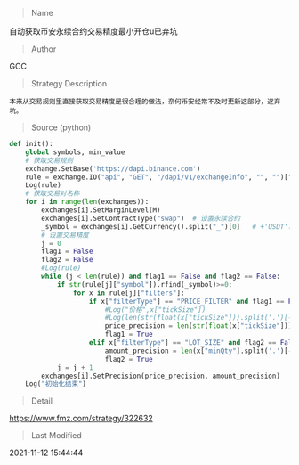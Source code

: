 
> Name

自动获取币安永续合约交易精度最小开仓u已弃坑

> Author

GCC

> Strategy Description

    本来从交易规则里直接获取交易精度是很合理的做法，奈何币安经常不及时更新这部分，遂弃坑。



> Source (python)

``` python
def init():
    global symbols, min_value
    # 获取交易规则
    exchange.SetBase('https://dapi.binance.com')
    rule = exchange.IO("api", "GET", "/dapi/v1/exchangeInfo", "", "")["symbols"]
    Log(rule)
    # 获取交易对名称
    for i in range(len(exchanges)):
        exchanges[i].SetMarginLevel(M)
        exchanges[i].SetContractType("swap")  # 设置永续合约
        _symbol = exchanges[i].GetCurrency().split("_")[0]   # +'USDT'币本位交易对名称
        # 设置交易精度
        j = 0
        flag1 = False
        flag2 = False
        #Log(rule)
        while (j < len(rule)) and flag1 == False and flag2 == False:
            if str(rule[j]["symbol"]).rfind(_symbol)>=0:
                for x in rule[j]["filters"]:
                    if x["filterType"] == "PRICE_FILTER" and flag1 == False:
                        #Log("价格",x["tickSize"])
                        #Log(len(str(float(x["tickSize"])).split('.')[-1]))
                        price_precision = len(str(float(x["tickSize"])).split('.')[-1])
                        flag1 = True
                    elif x["filterType"] == "LOT_SIZE" and flag2 == False:
                        amount_precision = len(x["minQty"].split('.')[-1])
                        flag2 = True
            j = j + 1
        exchanges[i].SetPrecision(price_precision, amount_precision)
    Log("初始化结束")
```

> Detail

https://www.fmz.com/strategy/322632

> Last Modified

2021-11-12 15:44:44

